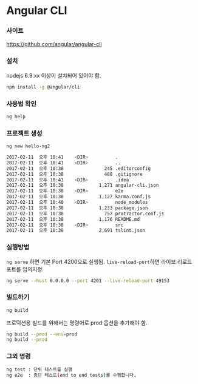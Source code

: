 # Angular CLI

### 사이트
https://github.com/angular/angular-cli

### 설치
nodejs 6.9.xx 이상이 설치되어 있어야 함.

```bash
npm install -g @angular/cli
```

### 사용법 확인

```bash
ng help
```

### 프로젝트 생성

```bash
ng new hello-ng2
```

```bash
2017-02-11  오후 10:41    <DIR>          .
2017-02-11  오후 10:41    <DIR>          ..
2017-02-11  오후 10:38               245 .editorconfig
2017-02-11  오후 10:38               488 .gitignore
2017-02-11  오후 10:41    <DIR>          .idea
2017-02-11  오후 10:38             1,271 angular-cli.json
2017-02-11  오후 10:38    <DIR>          e2e
2017-02-11  오후 10:38             1,127 karma.conf.js
2017-02-11  오후 10:40    <DIR>          node_modules
2017-02-11  오후 10:38             1,233 package.json
2017-02-11  오후 10:38               757 protractor.conf.js
2017-02-11  오후 10:38             1,176 README.md
2017-02-11  오후 10:38    <DIR>          src
2017-02-11  오후 10:38             2,691 tslint.json
```

### 실행방법

```ng serve``` 하면 기본 Port 4200으로 실행됨.
```live-reload-port```하면 라이브 리로드 포트를 임의지정.

```bash
ng serve --host 0.0.0.0 --port 4201 --live-reload-port 49153
```

### 빌드하기

```bash
ng build
```

프로덕션용 빌드를 위해서는 명령어로 prod 옵션을 추가해야 함.

```bash
ng build --prod --env=prod
ng build --prod
```

### 그외 명령


```bash
ng test : 단위 테스트를 실행
ng e2e  : 종단 테스트(end to end tests)를 수행합니다.
```


```bash
```

```bash
```





